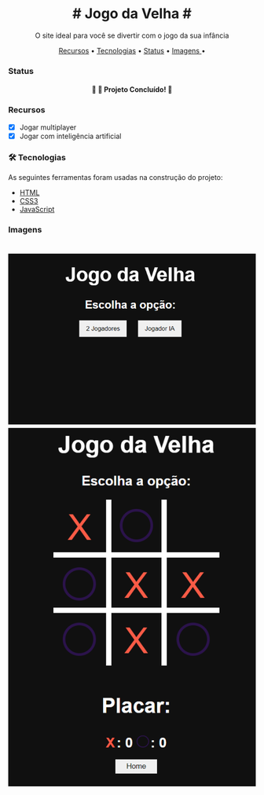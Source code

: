 <h1 align="center"> # Jogo da Velha # </h1>
<p align="center">O site ideal para você se divertir com o jogo da sua infância</p>

<p align="center">
 <a href="#recursos">Recursos</a> •
 <a href="#tecnologias">Tecnologias</a> • 
 <a href="#status">Status</a> • 
 <a href=#imagens"> Imagens </a> • 
</p>


### Status


<h4 align="center"> 
	🎯  🚀 Projeto Concluído! 🎯
</h4>


### Recursos

- [x] Jogar multiplayer
- [x] Jogar com inteligência artificial

### 🛠 Tecnologias

As seguintes ferramentas foram usadas na construção do projeto:

- [HTML](https://pt.wikipedia.org/wiki/HTML/)
- [CSS3](https://pt.wikipedia.org/wiki/CSS3/)
- [JavaScript](https://www.javascript.com/)

### Imagens

<h1 align="center">
  <img alt="PrintDaInterfaceInicial"  src="./prints/screen1.png" />
  <img alt="PrintDoJogo" src="./prints/screen2.png" />
</h1>

